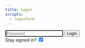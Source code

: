 ```yaml
---
title: Login
scripts:
  - loginform
---
```


<input type="password" id="password" placeholder="Password" autofocus /> 
<button id="loginbutton">Login</button> <br />
<span id="message"></span>
Stay signed in? 
<input type="checkbox" checked id="staysignedin" />
